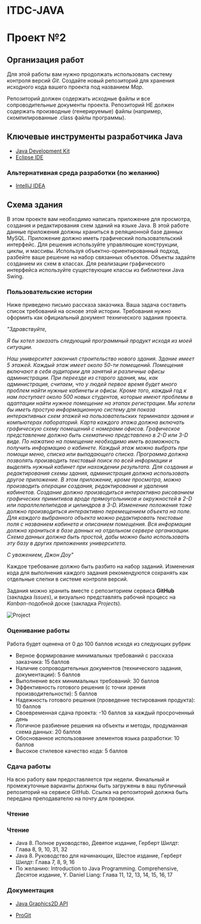 # ITDC-JAVA
Проект №2
=========

## Организация работ

Для этой работы вам нужно продолжать использовать систему контроля версий _Git_.
Создайте новый репозиторий для хранения исходного кода вашего проекта под названием
_Map_.

Репозиторий должен содержать исходные файлы и все сопроводительные документы
проекта. Репозиторий НЕ должен содержать производные (генерируемые) файлы
(например, скомпилированные .class файлы программы).

## Ключевые инструменты разработчика Java

* [Java Development Kit](http://www.oracle.com/technetwork/java/javase/downloads/jdk8-downloads-2133151.html)
* [Eclipse IDE](https://eclipse.org/downloads/packages/eclipse-ide-java-developers/oxygenr)

### Альтернативная среда разработки (по желанию)

* [IntelliJ IDEA](https://www.jetbrains.com/idea)

## Схема здания

В этом проекте вам необходимо написать приложение для просмотра, создания и
редактирования схем зданий на языке Java. В этой работе данные приложения должны
храниться в реляционной базе данных MySQL. Приложение должно иметь графический
пользовательский интерфейс. Для решения используйте управляющие конструкции,
циклы, и массивы. Используя объектно-ориентированный подход, разбейте ваше решение
на набор связанных объектов. Объекты задайте созданием их схем в классах. Для
реализации графического интерфейса используйте существующие классы из библиотеки
Java Swing.

### Пользовательские истории

Ниже приведено письмо рассказа заказчика. Ваша задача составить список
требований на основе этой истории. Требования нужно оформить как официальный
документ технического задания проекта.

_"Здравствуйте,_

_Я бы хотел заказать следующий программный продукт исходя из моей ситуации._

_Наш университет закончил строительство нового здания. Здание имеет 5 этажей.
Каждый этаж имеет около 50-ти помещений. Помещения включают в себя аудитории для
занятий и различные офисы администрации. При переезде из старого здания, мы,
как администрация, считаем, что у людей первое время будет много проблем найти
нужные кабинеты и офисы. Кроме того, каждый год к нам поступает около 500 новых
студентов, которые имеют проблемы в адаптации найти нужное помещение
на этапах регистрации. Мы хотели бы иметь простую информационную систему для показа
интерактивных схем этажей на пользовательских терминалах здания и компьютерах
лабораторий. Карта каждого этажа должна включать графическую схему помещений с
номерами офисов. Графическое представление должно быть схематично представлено в 2-D
или 3-D виде. По нажатию на помещение необходимо иметь возможность получить информацию
о кабинете. Каждый этаж можно выбрать при помощи меню, списка или выпадающего списка.
Программа должна позволять производить текстовый поиск по всей информации
и выделять нужный кабинет при нахождении результата. Для создания и редактирования
схемы здания, администрация должна использовать другое приложение. В этом приложение, кроме
просмотра, можно производить операции создания, редактирования и удаления кабинетов.
Создание должно производиться интерактивно рисованием графических
примитивов вроде прямоугольников и окружностей в 2-D или параллелепипедов и
цилиндров в 3-D. Изменение положения тоже должно производиться интерактивно
перемещением объекта на поле. Для каждого выбранного объекта можно редактировать
текстовые поля с названием кабинета и описанием помещения. Вся информация должна
храниться в базе данных на отдельном сервере организации. Схема данных должна быть
простой, дабы можно было использовать эту базу в других приложениях университета._

_С уважением,
Джон Доу"_

Каждое требование должно быть разбито на набор заданий. Изменения кода для
выполнения каждого задания рекомендуются сохранять как отдельные слепки в
системе контроля версий.

Задания можно хранить вместе с репозиторием сервиса **GitHub** (закладка
_Issues_), и визуально представлять рабочий процесс на _Kanban_-подобной доске
(закладка _Projects_).

![Project](https://i.imgur.com/ysVAyop.png)

### Оценивание работы

Работа будет оценена от 0 до 100 баллов исходя из следующих рубрик

* Верное формирование минимальных требований с рассказа заказчика: 15 баллов
* Наличие сопроводительных документов (технического задания, документации): 5 баллов
* Выполнение всех минимальных требований: 30 баллов
* Эффективность готового решения (с точки зрения производительности): 5 баллов
* Надежность готового решения (проведение тестирования продукта): 10 баллов
* Своевременная сдача проекта: -10 баллов за каждый просроченный день
* Логичное разбиение решения на объекты и методы, продуманная схема данных: 20 баллов
* Обоснованное использование элементов языка разработки: 10 баллов
* Высокое стилевое качество кода: 5 баллов

### Сдача работы

На всю работу вам предоставляется три недели. Финальный и промежуточные варианты
должны быть загружены в ваш публичный репозиторий на сервисе GitHub. Ссылка на
репозиторий должна быть передана преподавателю на почту для проверки.

### Чтение

### Чтение

* Java 8. Полное руководство, Девятое издание, Герберт Шилдт: Глава 8, 9, 10, 31, 32
* Java 8. Руководство для начинающих, Шестое издание, Герберт Шилдт: Глава 7, 8, 9, 16
* По желанию: Introduction to Java Programming. Comprehensive, Десятое издание, Y. Daniel Liang: Глава 11, 12, 13, 14, 15, 16, 17

### Документация

* [Java Graphics2D API](https://docs.oracle.com/javase/8/docs/api/java/awt/Graphics2D.html)

* [ProGit](https://git-scm.com/book/ru/v2)

